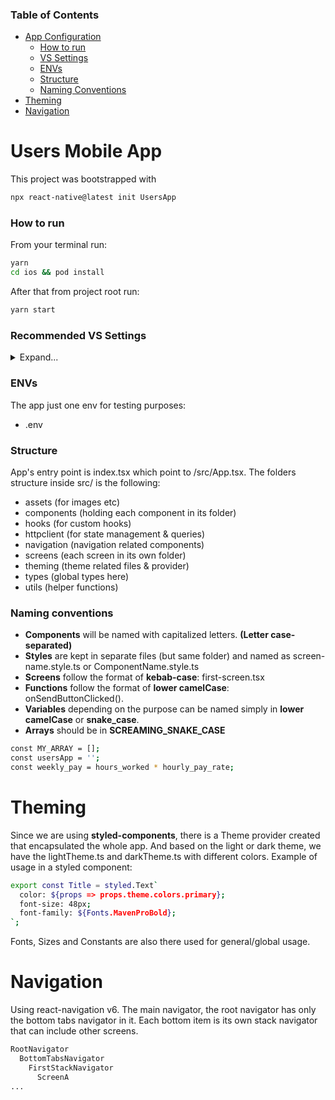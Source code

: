 ### Table of Contents

- [App Configuration](#appconfig)
  - [How to run](#howtorun)
  - [VS Settings](#vssettings)
  - [ENVs](#envs)
  - [Structure](#structure)
  - [Naming Conventions](#naming)
- [Theming](#theming)
- [Navigation](#navigation)

<a name="appconfig"/>

# Users Mobile App

This project was bootstrapped with

```sh
npx react-native@latest init UsersApp
```

<a name="howtorun"/>

### How to run

From your terminal run:

```sh
yarn
cd ios && pod install
```

After that from project root run:

```sh
yarn start
```

<a name="vssettings"/>

### Recommended VS Settings

<details>
  <summary>Expand...</summary>
  
```
{
    "eslint.validate": [
        "javascript",
        "javascriptreact",
        "typescript",
        "typescriptreact"
    ],
    "eslint.alwaysShowStatus": true,
    "eslint.format.enable": true,
    "editor.codeActionsOnSave": {
        "source.fixAll.eslint": true
    },
    "editor.defaultFormatter": "dbaeumer.vscode-eslint",
    "editor.formatOnSave": true,
  
    "[typescriptreact]": {
        "editor.formatOnSave": false
    },
    "[javascript]": {
        "editor.formatOnSave": false
    }
  }
```
</details>

<a name="envs"/>

### ENVs

The app just one env for testing purposes:

- .env

<a name="structure"/>

### Structure

App's entry point is index.tsx which point to /src/App.tsx.
The folders structure inside src/ is the following:

- assets (for images etc)
- components (holding each component in its folder)
- hooks (for custom hooks)
- httpclient (for state management & queries)
- navigation (navigation related components)
- screens (each screen in its own folder)
- theming (theme related files & provider)
- types (global types here)
- utils (helper functions)

<a name="naming"/>

### Naming conventions

- **Components** will be named with capitalized letters. **(Letter case-separated)**
- **Styles** are kept in separate files (but same folder) and named as screen-name.style.ts or ComponentName.style.ts
- **Screens** follow the format of **kebab-case**: first-screen.tsx
- **Functions** follow the format of **lower camelCase**: onSendButtonClicked().
- **Variables** depending on the purpose can be named simply in **lower camelCase** or **snake_case**.
- **Arrays** should be in **SCREAMING_SNAKE_CASE**

```sh
const MY_ARRAY = [];
const usersApp = '';
const weekly_pay = hours_worked * hourly_pay_rate;
```

<a name="theming"/>

# Theming

Since we are using **styled-components**, there is a Theme provider created that encapsulated the whole app.
And based on the light or dark theme, we have the lightTheme.ts and darkTheme.ts with different colors.
Example of usage in a styled component:

```sh
export const Title = styled.Text`
  color: ${props => props.theme.colors.primary};
  font-size: 48px;
  font-family: ${Fonts.MavenProBold};
`;
```

Fonts, Sizes and Constants are also there used for general/global usage.

<a name="navigation"/>

# Navigation

Using react-navigation v6.
The main navigator, the root navigator has only the bottom tabs navigator in it.
Each bottom item is its own stack navigator that can include other screens.

```sh
RootNavigator
  BottomTabsNavigator
    FirstStackNavigator
      ScreenA
...
```
